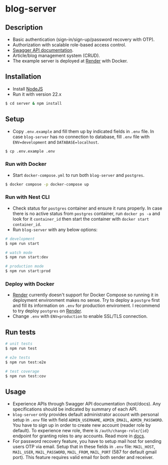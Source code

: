 # blog-server

## Description

-   Basic authentication (sign-in/sign-up/password recovery with OTP).
-   Authorization with scalable role-based access control.
-   [Swagger API documentation](https://blog-server-u1z6.onrender.com/docs/).
-   Article/blog management system (CRUD).
-   The example server is deployed at [Render](https://blog-server-u1z6.onrender.com) with Docker.

## Installation

-   Install [NodeJS](https://nodejs.org/en)
-   Run it with version 22.x

```bash
$ cd server & npm install
```

## Setup

-   Copy `.env.example` and fill them up by indicated fields in `.env` file. In case `blog-server` has no connection to database, fill `.env` file with `ENV=development` and `DATABASE=localhost`.

```bash
$ cp .env.example .env
```

### Run with Docker

-   Start `docker-compose.yml` to run both `blog-server` and `postgres`.

```bash
$ docker compose -p docker-compose up
```

### Run with Nest CLI

-   Check status for `postgres` container and ensure it runs properly. In case there is no active status from `postgres` container, run `docker ps -a` and look for it `container_id` then start the container with `docker start container_id`.
-   Run `blog-server` with any below options:

```bash
# development
$ npm run start

# watch mode
$ npm run start:dev

# production mode
$ npm run start:prod
```

### Deploy with Docker

-   [Render](https://render.com) currently doesn't support for Docker Compose so running it in deployment environment makes no sense. Try to deploy a `postgre` first and fill its information on `.env` for production enviroment. I recommend to try deploy `postgres` on [Render](https://render.com).
-   Change `.env` with `ENV=production` to enable SSL/TLS connection.

## Run tests

```bash
# unit tests
$ npm run test

# e2e tests
$ npm run test:e2e

# test coverage
$ npm run test:cov
```

## Usage

-   Experience APIs through Swagger API documentation (host/docs). Any specifications should be indicated by summary of each API.
-   `blog-server` only provides default administrator account with personal setup in `.env` file with field `ADMIN_USERNAME`, `ADMIN_EMAIL`, `ADMIN_PASSWORD`. You have to sign up in order to create new account (reader role by default). To experience new role, there is `/auth/change-role/{id}` endpoint for granting roles to any accounts. Read more in [docs](https://blog-server-u1z6.onrender.com/docs#/Auth/AuthController_changeRole).
-   For password recovery feature, you have to setup mail host for sending users OTP via email. Setup that in these fields in `.env` file: `MAIL_HOST`, `MAIL_USER`, `MAIL_PASSWORD`, `MAIL_FROM`, `MAIL_PORT` (587 for default gmail port). This feature requires valid email for both sender and receiver.
